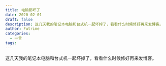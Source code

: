 ```yaml
---
title: 电脑都坏了
date: 2020-02-01
draft: false
description: 这几天我的笔记本电脑和台式机一起坏掉了，看看什么时候修好再来发博客。
author: Futrime
categories:
  - 一言
tags:
---
```



这几天我的笔记本电脑和台式机一起坏掉了，看看什么时候修好再来发博客。
